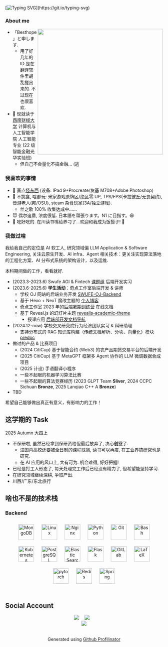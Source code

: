 <!--https://readme-typing-svg.demolab.com/demo/-->

[![Typing SVG](https://readme-typing-svg.demolab.com?font=Fira+Code&pause=1000&color=F7442B&center=true&vCenter=true&width=435&lines=Hello,+I'm+Besthope!)](https://git.io/typing-svg)

### About me

<a href="#">
<img align="right" src='https://github-readme-stats.vercel.app/api?username=Besthope-Official&show_icons=true' width="400px" />
</a>

- 「Besthope」と申します.
  - 用了好几年的 ID 是在翻译软件里胡乱搓出来的. 不过现在也很喜欢.
- 🐒 现就读于 [西南财经大学](https://e.swufe.edu.cn/) 计算机与人工智能学院 人工智能 专业 (22 级智能金融光华实验班)
  - 但自己不会量化不搞金融... (逃

### 我喜欢的事情

- 🎨 画点[怪东西](https://besthope-official.github.io/gallery/) (设备: IPad 9+Procreate/友基 M708+Adobe Photoshop)
- 🎵 不挑食, 啥都玩: 米家游戏原牌区/绝区零 UP, TPS/FPS(卡拉彼丘/无畏契约), 音游老人(邦/OSU), steam 杂食玩家(3A/独立游戏).
  - 丝之歌 100% 收集达成中……
- 😈 偶尔追番, 浓度很低. 日本語を頑張ります。N1 に目指す。😆
- 🍔 吃好吃的. 在川读书嘴给养刁了...欢迎和我成为饭搭子! 🍖

### 我做过啥

我给我自己的定位是 AI 软工人, 研究领域偏 LLM Application & Software Engineering, 关注云原生开发、AI infra、Agent 相关技术：更关注实现算法落地的工程化方案、AI 分布式系统的架构设计，以及运维.

本科期间做的工作，看看就好.

- (2023.3-2023.6) Swufe AGI & Fintech [课题组](https://www.swufenlp.group/) 后端开发实习
- (2023.6-2025.6) **学生活动**：奇点工作室后端开发 & 讲师
  - 学校 OJ 网站的后端业务开发 [SWUFE-OJ-Backend](https://github.com/SingularityLab-SWUFE/SWUFE-OJ-Backend)
  - 基于 Hexo + NexT 魔改主题的 [个人博客](https://besthope-official.github.io/)
  - 奇点工作室 2023 年的[后端暑期训练营](https://singularity-backend.gitbook.io/backend-online-doc/) 在线文档
  - 基于 Reveal.js 的幻灯片主题 [revealjs-academic-theme](https://github.com/Besthope-Official/revealjs-academic-theme)
    - 授课应用 [后端部开发文档导航](https://besthope-official.github.io/slides-page/)
- (2024.12-now) 学校交叉研究院行为经济团队实习 & 科研助理
  - 支持分布式的 RAG 知识库构建（传统文档解析、分块、向量化）模块 [predoc](https://github.com/Besthope-Official/predoc)
- 做过的产品 & 比赛项目
  - (2024 CitiCup) 基于智能合约 (Web3) 的农产品期货交易平台的后端开发
  - (2025 CitiCup) 基于 MetaGPT 框架多 Agent 协作的 LLM 微调数据合成项目
  - (2025 计设) 手语翻译小程序
  - 一些不起眼的机器学习算法比赛
  - 一些不起眼的算法竞赛经历 (2023 GLPT Team **Sliver**, 2024 CCPC Sichuan **Bronze**, 2025 Lanqiao C++ A **Bronze**)
- TBD

希望自己能够做出真正有意义，有影响力的工作！

## 这学期的 Task

2025 Autumn 大四上

- 不保研啦, 虽然已经拿到保研资格但最后放弃了, 决心**创业**了.
  - 进国内高校还要被全日制的课程耽搁, 读书可以再度, 在工业界搞研究也是研究.
  - 在 AI 应用的风口上, 大有可为. 机会难得, 好好把握!
- 已经是打工人形态了, 每天处理完工作后已经没有精力了, 但希望能坚持学习.
- 在研究领域继续深耕, 争取产出.
- 川西/广东/东北旅行

## 啥也不是的技术栈

### Backend

<div align="center">  
<a href="https://www.mongodb.com/" target="_blank"><img style="margin: 10px" src="https://profilinator.rishav.dev/skills-assets/mongodb-original-wordmark.svg" alt="MongoDB" height="50" /></a>  
<a href="https://www.linux.org/" target="_blank"><img style="margin: 10px" src="https://profilinator.rishav.dev/skills-assets/linux-original.svg" alt="Linux" height="50" /></a>  
<a href="https://www.nginx.com/" target="_blank"><img style="margin: 10px" src="https://profilinator.rishav.dev/skills-assets/nginx-original.svg" alt="Nginx" height="50" /></a>  
<a href="https://www.python.org/" target="_blank"><img style="margin: 10px" src="https://profilinator.rishav.dev/skills-assets/python-original.svg" alt="Python" height="50" /></a>  
<a href="https://github.com/" target="_blank"><img style="margin: 10px" src="https://profilinator.rishav.dev/skills-assets/git-scm-icon.svg" alt="Git" height="50" /></a>  
<a href="https://www.gnu.org/software/bash/" target="_blank"><img style="margin: 10px" src="https://profilinator.rishav.dev/skills-assets/gnu_bash-icon.svg" alt="Bash" height="50" /></a>  
<a href="https://kubernetes.io/" target="_blank"><img style="margin: 10px" src="https://profilinator.rishav.dev/skills-assets/kubernetes-icon.svg" alt="Kubernetes" height="50" /></a>  
<a href="https://www.postgresql.org/" target="_blank"><img style="margin: 10px" src="https://profilinator.rishav.dev/skills-assets/postgresql-original-wordmark.svg" alt="PostgreSQL" height="50" /></a>  
<a href="https://www.elastic.co/" target="_blank"><img style="margin: 10px" src="https://profilinator.rishav.dev/skills-assets/elasticsearch.png" alt="Elastic Search" height="50" /></a>  
<a href="https://flask.palletsprojects.com/" target="_blank"><img style="margin: 10px" src="https://profilinator.rishav.dev/skills-assets/flask.png" alt="Flask" height="50" /></a>  
<a href="https://about.gitlab.com/" target="_blank"><img style="margin: 10px" src="https://profilinator.rishav.dev/skills-assets/gitlab.svg" alt="GitLab" height="50" /></a>  
<a href="https://www.latex-project.org/" target="_blank"><img style="margin: 10px" src="https://profilinator.rishav.dev/skills-assets/latex.png" alt="LaTeX" height="50" /></a>  
<a href="https://pytorch.org/" target="_blank"><img style="margin: 10px" src="https://profilinator.rishav.dev/skills-assets/pytorch-icon.svg" alt="pytorch" height="50" /></a>  
<a href="https://redis.io/" target="_blank"><img style="margin: 10px" src="https://profilinator.rishav.dev/skills-assets/redis-original-wordmark.svg" alt="Redis" height="50" /></a>  
<a href="https://docs.spring.io/spring-framework/docs/3.0.x/reference/expressions.html#:~:text=The%20Spring%20Expression%20Language%20(SpEL,and%20basic%20string%20templating%20functionality." target="_blank"><img style="margin: 10px" src="https://profilinator.rishav.dev/skills-assets/springio-icon.svg" alt="Spring" height="50" /></a>  
</div>
</td></tr></table>

<br/>

## Social Account

<div align="center">
  <a href="https://space.bilibili.com/6565285/"><img src="https://img.shields.io/badge/bilibili-B%E7%AB%99-ff69b4"></a>&emsp;
  <a href="https://www.zhihu.com/people/xie-bai-heng-28/"><img src="https://img.shields.io/badge/zhihu-%E7%9F%A5%E4%B9%8E-blue"></a>&emsp;
<!-- 访客数统计徽标 -->
<div align="center">
<img src="https://komarev.com/ghpvc/?username=Besthope-Official&&style=flat-square" align="center" />
</div>

<br/>

<br/>

<div align="center">Generated using <a href="https://profilinator.rishav.dev/" target="_blank">Github Profilinator</a></div>
